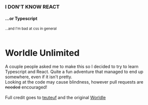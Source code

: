 ### I DON'T KNOW REACT
#### ...or Typescript
<sub>...and I'm bad at css in general</sub><br><br>
# Worldle Unlimited
A couple people asked me to make this so I decided to try to learn Typescript and React. Quite a fun adventure that managed to end up somewhere, even if it isn't pretty.<br>
Looking at the code may cause blindness, however pull requests are <s>needed</s> encouraged!<br><br>
Full credit goes to [teuteuf](https://github.com/teuteuf) and the original [Worldle](https://github.com/teuteuf/worldle)
